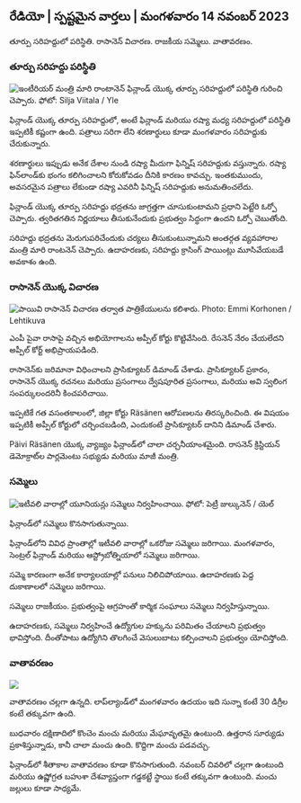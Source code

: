 ## రేడియో \| స్పష్టమైన వార్తలు \| మంగళవారం 14 నవంబర్ 2023

తూర్పు సరిహద్దులో పరిస్థితి. రాసానెన్ విచారణ. రాజకీయ సమ్మెలు. వాతావరణం.

### తూర్పు సరిహద్దు పరిస్థితి

![ఇంటీరియర్ మంత్రి మారి రాంటానెన్ ఫిన్లాండ్ యొక్క తూర్పు సరిహద్దులో పరిస్థితి గురించి చెప్పారు. ఫోటో: Silja Viitala / Yle](https://images.cdn.yle.fi/image/upload/c_crop,h_2035,w_3619,x_0,y_102/ar_1.777777777777777777,c_fill,g1_faces/hp_2750,wd_1050q_auto:eco/f_auto/fl_lossy/v1699539222/39-1186974652d2d84065b6)

ఫిన్లాండ్ యొక్క తూర్పు సరిహద్దులో, అంటే ఫిన్లాండ్ మరియు రష్యా మధ్య సరిహద్దులో పరిస్థితి ఇప్పటికీ కష్టంగా ఉంది. పత్రాలు సరిగా లేని శరణార్థులు కూడా మంగళవారం సరిహద్దుకు చేరుకున్నారు.

శరణార్థులు ఇప్పుడు అనేక దేశాల నుండి రష్యా మీదుగా ఫిన్నిష్ సరిహద్దుకు వస్తున్నారు. రష్యా ఫిన్‌లాండ్‌కు భంగం కలిగించాలని కోరుకోవడం దీనికి కారణం కావచ్చు. ఇంతకుముందు, అవసరమైన పత్రాలు లేకుండా రష్యా ఎవరినీ ఫిన్నిష్ సరిహద్దుకు అనుమతించలేదు.

ఫిన్లాండ్ యొక్క తూర్పు సరిహద్దు భద్రతను జాగ్రత్తగా చూసుకుంటామని ప్రధాని పెట్టేరి ఓర్పో చెప్పారు. త్వరితగతిన నిర్ణయాలు తీసుకునేందుకు ప్రభుత్వం సిద్ధంగా ఉందని ఓర్పో చెబుతోంది.

సరిహద్దు భద్రతను మెరుగుపరిచేందుకు చర్యలు తీసుకుంటున్నామని అంతర్గత వ్యవహారాల మంత్రి మారి రాంటనెన్ చెప్పారు. ఉదాహరణకు, సరిహద్దు క్రాసింగ్ పాయింట్లు మూసివేయబడే అవకాశం ఉంది.

### రాసానెన్ యొక్క విచారణ

![పాయివి రాసానెన్ విచారణ తర్వాత పాత్రికేయులను కలిశారు. Photo: Emmi Korhonen / Lehtikuva](https://images.cdn.yle.fi/image/upload/c_crop,h_2874,w_5110,x_10,y_131/ar_1.7777777777777777,c_fill,g_faces,h_675,w_1200/dpr_1.0/q_auto:eco/f_auto/fl_lossy/v1699970382/39-1200146655334491cf27)

ఎంపీ పైవా రాసాపై వచ్చిన అభియోగాలను అప్పీల్ కోర్టు కొట్టివేసింది. రేసనెన్ నేరం చేయలేదని అప్పీల్ కోర్ట్ అభిప్రాయపడింది.

రాసానెన్‌కు జరిమానా విధించాలని ప్రాసిక్యూటర్ డిమాండ్ చేశాడు. ప్రాసిక్యూటర్ ప్రకారం, రాసానెన్ యొక్క రచనలు మరియు ప్రసంగాలు ద్వేషపూరిత ప్రసంగాలు, మరియు అవి స్వలింగ సంపర్కులందరినీ కించపరిచాయి.

ఇప్పటికే గత వసంతకాలంలో, జిల్లా కోర్టు Räsänen ఆరోపణలను తిరస్కరించింది. ఈ విషయం ఇప్పటికీ అప్పీల్ కోర్టులో చర్చించబడింది, ఎందుకంటే ప్రాసిక్యూటర్ దానిని డిమాండ్ చేశారు.

Päivi Räsänen యొక్క వ్యాజ్యం ఫిన్లాండ్‌లో చాలా చర్చనీయాంశమైంది. రాసనెన్ క్రిస్టియన్ డెమోక్రాట్‌ల పార్లమెంటు సభ్యుడు మరియు మాజీ మంత్రి.

### సమ్మెలు

![ఇటీవలి వారాల్లో యూనియన్లు సమ్మెలు నిర్వహించాయి. ఫోటో: పెట్రీ జుల్కునెన్ / యెల్ ](https://images.cdn.yle.fi/image/upload/c_crop,h_2268,w_4031,x_0,y_79/ar_1.77777777777777777,c_fill,g1_faces/hp_2050q_auto:eco/f_auto/fl_lossy/v1699516057/39-1197941654c8e0786a42)

ఫిన్లాండ్‌లో సమ్మెలు కొనసాగుతున్నాయి.

ఫిన్లాండ్‌లోని వివిధ ప్రాంతాల్లో ఇటీవలి వారాల్లో ఒకరోజు సమ్మెలు జరిగాయి. మంగళవారం, సెంట్రల్ ఫిన్లాండ్ మరియు ఆస్ట్రోబోత్నియాలో సమ్మెలు జరిగాయి.

సమ్మె కారణంగా అనేక కార్యాలయాల్లో పనులు నిలిచిపోయాయి. ఉదాహరణకు పెద్ద దుకాణాలలో సమ్మెలు జరిగాయి.

సమ్మెలు రాజకీయం. ప్రభుత్వంపై ఆగ్రహంతో కార్మిక సంఘాలు సమ్మెలు నిర్వహిస్తున్నాయి.

ఉదాహరణకు, సమ్మెలు నిర్వహించే ఉద్యోగుల హక్కును పరిమితం చేయాలని ప్రభుత్వం భావిస్తోంది. దీంతోపాటు ఉద్యోగిని తొలగించే వెసులుబాటు కల్పించాలని ప్రభుత్వం యోచిస్తోంది.

### వాతావరణం

![](https://images.cdn.yle.fi/image/upload/c_crop,h_1080,w_1919,x_0,y_0/ar_1.7777777777777777,c_fill,g_faces,h_675,w/e/120.0f_auto/fl_lossy/v1699978341/39-120060665539c47bcdf6)

వాతావరణం చల్లగా ఉన్నది. లాప్‌ల్యాండ్‌లో మంగళవారం ఉదయం ఇది సున్నా కంటే 30 డిగ్రీల కంటే తక్కువగా ఉంది.

బుధవారం దక్షిణాదిలో కొంచెం మంచు మరియు మేఘావృతమై ఉంటుంది. ఉత్తరాన సూర్యుడు ప్రకాశిస్తున్నాడు, కానీ చాలా మంచు ఉంది. కొద్దిగా మంచు పడవచ్చు.

ఫిన్లాండ్‌లో శీతాకాల వాతావరణం కూడా కొనసాగుతుంది. నవంబర్ చివరిలో చల్లగా ఉంటుంది మరియు ఉష్ణోగ్రత బహుశా దేశవ్యాప్తంగా గడ్డకట్టే స్థాయి కంటే తక్కువగా ఉంటుంది. మంచు జల్లులు కూడా సాధ్యమే.